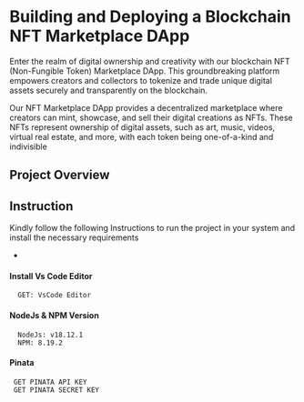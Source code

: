 
# Building and Deploying a Blockchain NFT Marketplace DApp

Enter the realm of digital ownership and creativity with our blockchain NFT (Non-Fungible Token) Marketplace DApp. This groundbreaking platform empowers creators and collectors to tokenize and trade unique digital assets securely and transparently on the blockchain.

Our NFT Marketplace DApp provides a decentralized marketplace where creators can mint, showcase, and sell their digital creations as NFTs. These NFTs represent ownership of digital assets, such as art, music, videos, virtual real estate, and more, with each token being one-of-a-kind and indivisible

## Project Overview


## Instruction

Kindly follow the following Instructions to run the project in your system and install the necessary requirements


-

#### Install Vs Code Editor

```https://code.visualstudio.com/download
  GET: VsCode Editor
```

#### NodeJs & NPM Version

```https://nodejs.org/en/download
  NodeJs: v18.12.1
  NPM: 8.19.2
```

#### Pinata

```https://pinata.cloud
 GET PINATA API KEY
 GET PINATA SECRET KEY
```

